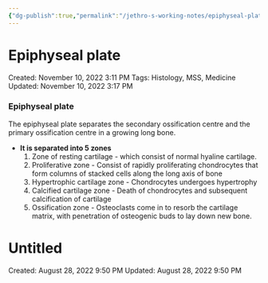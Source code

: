 ```yaml
---
{"dg-publish":true,"permalink":"/jethro-s-working-notes/epiphyseal-plate/","dgPassFrontmatter":true}
---
```



# Epiphyseal plate

Created: November 10, 2022 3:11 PM
Tags: Histology, MSS, Medicine
Updated: November 10, 2022 3:17 PM

### Epiphyseal plate

The epiphyseal plate separates the secondary ossification centre and the primary ossification centre in a growing long bone.

- ******************It is separated into 5 zones******************
    1. Zone of resting cartilage - which consist of normal hyaline cartilage.
    2. Proliferative zone - Consist of rapidly proliferating chondrocytes that form columns of stacked cells along the long axis of bone
    3. Hypertrophic cartilage zone - Chondrocytes undergoes hypertrophy
    4. Calcified cartilage zone - Death of chondrocytes and subsequent calcification of cartilage
    5. Ossification zone - Osteoclasts come in to resorb the cartilage matrix, with penetration of osteogenic buds to lay down new bone.
    
    
<div class="transclusion internal-embed is-loaded"><div class="markdown-embed">





# Untitled

Created: August 28, 2022 9:50 PM
Updated: August 28, 2022 9:50 PM

</div></div>
